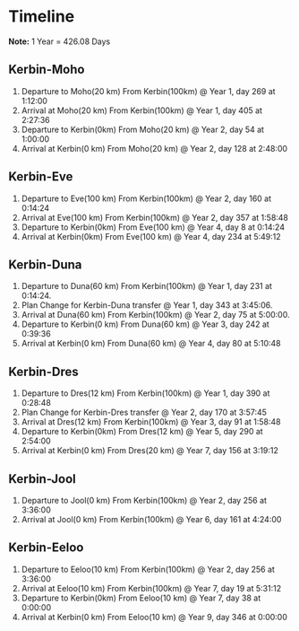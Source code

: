 # Timeline

**Note:** 1 Year = 426.08 Days

## Kerbin-Moho 

1. Departure to Moho(20 km) From Kerbin(100km)   @ Year 1, day 269 at 1:12:00
2.  Arrival   at Moho(20 km) From Kerbin(100km)   @ Year 1, day 405 at 2:27:36
3. Departure to Kerbin(0km) From Moho(20 km)     @ Year 2, day 54 at 1:00:00
4.  Arrival  at Kerbin(0 km) From Moho(20 km)     @ Year 2, day 128 at 2:48:00

## Kerbin-Eve 

1. Departure to Eve(100 km) From Kerbin(100km)   @ Year 2, day 160 at 0:14:24
2. Arrival   at Eve(100 km) From Kerbin(100km)   @ Year 2, day 357 at 1:58:48
3. Departure to Kerbin(0km) From Eve(100 km)     @ Year 4, day 8 at 0:14:24
4. Arrival   at Kerbin(0km) From Eve(100 km)     @ Year 4, day 234 at 5:49:12

## Kerbin-Duna 
1. Departure to Duna(60 km) From Kerbin(100km)   @ Year 1, day 231 at 0:14:24.
2. Plan Change for Kerbin-Duna transfer          @ Year 1, day 343 at 3:45:06.
3. Arrival at Duna(60 km) From Kerbin(100km)     @ Year 2, day 75 at 5:00:00.
4. Departure to Kerbin(0 km) From Duna(60 km)    @ Year 3, day 242 at 0:39:36
5. Arrival at Kerbin(0 km) From Duna(60 km)      @ Year 4, day 80 at 5:10:48

## Kerbin-Dres  

1. Departure to Dres(12 km) From Kerbin(100km)   @ Year 1, day 390 at 0:28:48
2. Plan Change for Kerbin-Dres transfer          @ Year 2, day 170 at 3:57:45
3. Arrival  at Dres(12 km)  From Kerbin(100km)   @ Year 3, day 91 at 1:58:48
4. Departure to Kerbin(0km) From Dres(12 km)          @ Year 5, day 290 at 2:54:00
5. Arrival  at Kerbin(0 km) From Dres(20 km)     @ Year 7, day 156 at 3:19:12


## Kerbin-Jool

1. Departure to Jool(0 km) From Kerbin(100km)    @ Year 2, day 256 at 3:36:00
2. Arrival  at Jool(0 km) From Kerbin(100km)      @ Year 6, day 161 at 4:24:00

## Kerbin-Eeloo

1. Departure to Eeloo(10 km) From Kerbin(100km)  @ Year 2, day 256 at 3:36:00
2. Arrival  at Eeloo(10 km) From Kerbin(100km)   @ Year 7, day 19 at 5:31:12
3. Departure to Kerbin(0km) From  Eeloo(10 km)   @ Year 7, day 38 at 0:00:00
4. Arrival   at Kerbin(0 km) From Eeloo(10 km)   @ Year 9, day 346 at 0:00:00

